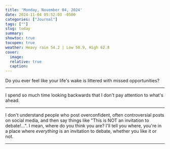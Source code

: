 ```yaml
---
title: 'Monday, November 04, 2024'
date: 2024-11-04 05:52:03 -0500
categories: ["Journal"]
tags: [""]
slug: today
summary: 
showtoc: true
tocopen: true
weather: Heavy rain 54.2 | Low 50.9, High 62.8
cover: 
  image: 
  relative: true
  caption: 
---
```


Do you ever feel like your life's wake is littered with missed opportunities?

----

I spend so much time looking backwards that I don't pay attention to what's ahead.

----

I don't understand people who post overconfident, often controversial posts on social media, and then say things like "This is NOT an invitation to debate!...". I mean, where do you think you are? I'll tell you where, you're in a place where _everything_ is an invitation to debate, whether you like it or not.

----

